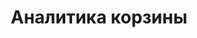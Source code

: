 ---
layout: page
title: "Аналитика корзины"
permalink: /project/projects_2/basket/
description: "Описание страницы Subpage"
---